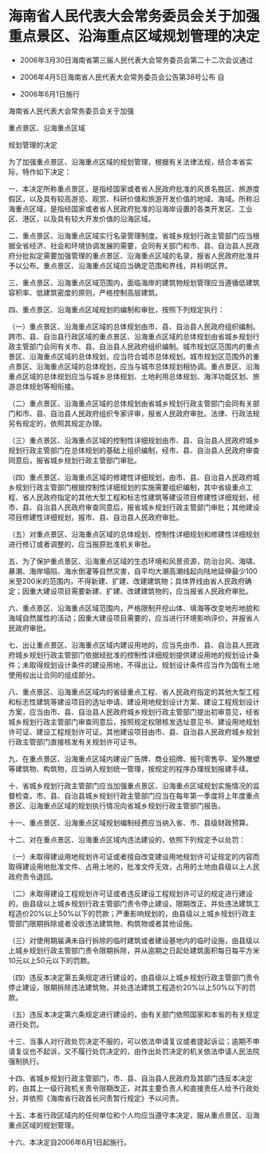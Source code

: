 # 海南省人民代表大会常务委员会关于加强重点景区、沿海重点区域规划管理的决定

- 2006年3月30日海南省第三届人民代表大会常务委员会第二十二次会议通过

- 2006年4月5日海南省人民代表大会常务委员会公告第38号公布 自

- 2006年6月1日施行

<!-- INFO END -->

海南省人民代表大会常务委员会关于加强

重点景区、沿海重点区域

规划管理的决定

为了加强重点景区、沿海重点区域的规划管理，根据有关法律法规，结合本省实际，特作如下决定：

一、本决定所称重点景区，是指经国家或者省人民政府批准的风景名胜区、旅游度假区，以及具有较高游览、观赏、科研价值和旅游开发价值的地域、海域。所称沿海重点区域，是指经国家或者省人民政府批准的沿海岸设置的各类开发区、工业区、港区，以及具有较大开发价值的沿海区域。

二、重点景区、沿海重点区域实行名录管理制度。省城乡规划行政主管部门应当根据全省经济、社会和环境协调发展的需要，会同有关部门和市、县、自治县人民政府分批拟定需要加强管理的重点景区、沿海重点区域的名录，报省人民政府批准并予以公布。重点景区、沿海重点区域应当确定范围和界线，并标明区界。

三、重点景区、沿海重点区域范围内，面临海岸的建筑物规划管理应当遵循低建筑容积率、低建筑密度的原则，严格控制高层建筑。

四、重点景区、沿海重点区域规划的编制和审批，按照下列规定执行：

（一）重点景区、沿海重点区域的总体规划由市、县、自治县人民政府组织编制。跨市、县、自治县行政区域的重点景区、沿海重点区域的总体规划由省城乡规划行政主管部门会同有关市、县、自治县人民政府组织编制。城市规划区范围内的重点景区、沿海重点区域的总体规划，应当符合城市总体规划。城市规划区范围外的重点景区、沿海重点区域的总体规划，应当与城市总体规划相协调。重点景区、沿海重点区域的总体规划应当与城乡总体规划、土地利用总体规划、海洋功能区划、旅游总体规划等相衔接。

（二）重点景区、沿海重点区域的总体规划由省城乡规划行政主管部门会同有关部门和市、县、自治县人民政府组织专家评审，报省人民政府审批。法律、行政法规另有规定的，依照其规定办理。

（三）重点景区、沿海重点区域的控制性详细规划由市、县、自治县人民政府城乡规划行政主管部门在总体规划的基础上组织编制，经市、县、自治县人民政府审查同意后，报省城乡规划行政主管部门审批。

（四）重点景区、沿海重点区域的修建性详细规划，由市、县、自治县人民政府城乡规划行政主管部门根据控制性详细规划的实施需要组织编制，其中省级重点工程、省人民政府指定的其他大型工程和标志性建筑等建设项目修建性详细规划，经市、县、自治县人民政府审查同意后，报省城乡规划行政主管部门审批；其他建设项目修建性详细规划，报市、县、自治县人民政府审批。

（五）对重点景区、沿海重点区域的总体规划、控制性详细规划和修建性详细规划进行修订或者调整的，应当报原批准机关审批。

五、为了保护重点景区、沿海重点区域的生态环境和风景资源，防治台风、海啸、暴潮、海岸塌陷、海水倒灌等自然灾害，自平均大潮高潮线起向陆地延伸最少100米至200米的范围内，不得新建、扩建、改建建筑物；具体界线由省人民政府确定；因重大建设项目需要新建、扩建、改建建筑物的，应当报省人民政府审批。

六、重点景区、沿海重点区域范围内，严格限制开挖山体、填海等改变地形地貌和海域自然属性的活动；因重大建设项目需要的，应当进行环境影响评价，并报省人民政府审批。

七、出让重点景区、沿海重点区域内建设用地的，应当先由市、县、自治县人民政府城乡规划行政主管部门依据经批准的控制性详细规划提供建设用地的规划设计条件；未取得规划设计条件的建设用地，不得出让。规划设计条件应当作为国有土地使用权出让合同的组成部分。

八、重点景区、沿海重点区域内的省级重点工程、省人民政府指定的其他大型工程和标志性建筑等建设项目的选址申请、建设用地规划设计方案、建设工程规划设计方案，应当由市、县、自治县人民政府城乡规划行政主管部门提出初审意见，经省城乡规划行政主管部门审查同意后，按照规定权限核发选址意见书、建设用地规划许可证、建设工程规划许可证。其他建设项目由市、县、自治县人民政府城乡规划行政主管部门直接核发有关规划许可证书。

九、在重点景区、沿海重点区域内建设广告牌、商业招牌、报刊零售亭、室外雕塑等建筑物、构筑物，应当纳入规划统一管理，按规定的程序办理规划报建手续。

十、省城乡规划行政主管部门应当加强重点景区、沿海重点区域规划实施情况的监督检查。市、县、自治县城乡规划行政主管部门应当在每年第一季度将上年度重点景区、沿海重点区域的规划执行情况向省城乡规划行政主管部门报告。

十一、重点景区、沿海重点区域规划编制经费应当纳入省、市、县级财政预算。

十二、对在重点景区、沿海重点区域内违法建设的，依照下列规定予以处罚：

（一）未取得建设用地规划许可证或者擅自改变建设用地规划许可证规定的内容而取得建设用地批准文件、占用土地的，批准文件无效，占用的土地由县级以上人民政府责令退回。

（二）未取得建设工程规划许可证或者违反建设工程规划许可证的规定进行建设的，由县级以上城乡规划行政主管部门责令停止建设，限期改正，并处违法建筑工程造价20%以上50%以下的罚款；严重影响规划的，由县级以上城乡规划行政主管部门限期拆除或者没收违法建筑物、构筑物或者其他设施。

（三）对使用期届满未自行拆除的临时建筑或者建设基地内的临时设施，由县级以上城乡规划行政主管部门责令限期拆除，并从逾期之日起处建筑面积每日每平方米10元以上50元以下的罚款。

（四）违反本决定第五条规定进行建设的，由县级以上城乡规划行政主管部门责令停止建设，限期拆除违法建筑物，并处违法建筑工程造价20%以上50%以下的罚款。

（五）违反本决定第六条规定进行建设的，由有关部门依照国家和本省的有关规定进行处罚。

十三、当事人对行政处罚决定不服的，可以依法申请复议或者提起诉讼；逾期不申请复议也不起诉，又不履行处罚决定的，由作出处罚决定的机关依法申请人民法院强制执行。

十四、省城乡规划行政主管部门，市、县、自治县人民政府及其部门违反本决定的，由其上一级行政机关责令限期改正，对其主要负责人和直接责任人给予行政处分，并依照《海南省行政首长问责暂行规定》予以问责。

十五、本省行政区域内的任何单位和个人均应当遵守本决定，服从重点景区、沿海重点区域的规划管理。

十六、本决定自2006年6月1日起施行。
